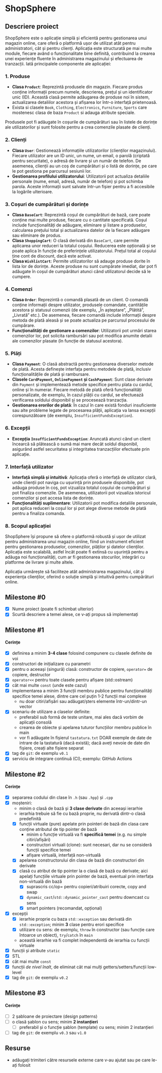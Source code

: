 # ShopSphere

## Descriere proiect

ShopSphere este o aplicație simplă și eficientă pentru gestionarea unui magazin online, care oferă o platformă ușor de utilizat atât pentru administratori, cât și pentru clienți. Aplicația este structurată pe mai multe module, fiecare având o funcționalitate bine definită, contribuind la crearea unei experiențe fluente în administrarea magazinului și efectuarea de tranzacții. Iată principalele componente ale aplicației:

### 1. **Produse**
   - **Clasa `Product`**: Reprezintă produsele din magazin. Fiecare produs conține informații precum numele, descrierea, prețul și un identificator unic (ID). Această clasă permite adăugarea de produse noi în sistem, actualizarea detaliilor acestora și afișarea lor într-o interfață prietenoasă.
   - Exista si clasele `Book`, `Clothing`, `Electronics`, `Furniture`, `Sports` care mostenesc clasa de baza `Product` si adauga atribute speciale.
   
   Produsele pot fi adăugate în coșurile de cumpărături sau în listele de dorințe ale utilizatorilor și sunt folosite pentru a crea comenzile plasate de clienți.

### 2. **Clienți**
   - **Clasa `User`**: Gestionează informațiile utilizatorilor (clienților magazinului). Fiecare utilizator are un ID unic, un nume, un email, o parolă (criptată pentru securitate), o adresă de livrare și un număr de telefon. De asemenea, clienții au un coș de cumpărături și o listă de dorințe, pe care le pot gestiona pe parcursul sesiunii lor.
   - **Gestionarea profilului utilizatorului**: Utilizatorii pot actualiza detaliile personale (nume, email, adresă, număr de telefon) și pot schimba parola. Aceste informații sunt salvate într-un fișier pentru a fi accesibile la logările ulterioare.

### 3. **Coșuri de cumpărături și dorințe**
   - **Clasa `BaseCart`**: Reprezintă coșul de cumpărături de bază, care poate conține mai multe produse, fiecare cu o cantitate specificată. Coșul include funcționalități de adăugare, eliminare și listare a produselor, calcularea prețului total și actualizarea datelor de la fiecare adăugare sau eliminare de produs.
   - **Clasa `ShoppingCart`**: O clasă derivată din `BaseCart`, care permite aplicarea unor reduceri la totalul coșului. Reducerea este opțională și se poate aplica în funcție de preferințele utilizatorului. Prețul total al coșului ține cont de discount, dacă este activat.
   - **Clasa `WishlistCart`**: Permite utilizatorilor să adauge produse dorite în lista lor de dorințe. Aceste produse nu sunt cumpărate imediat, dar pot fi adăugate în coșul de cumpărături atunci când utilizatorul decide să le cumpere.

### 4. **Comenzi**
   - **Clasa `Order`**: Reprezintă o comandă plasată de un client. O comandă conține informații despre utilizator, produsele comandate, cantitățile acestora și statusul comenzii (de exemplu, „În așteptare”, „Plătită”, „Livrată” etc.). De asemenea, fiecare comandă include informații despre metoda de plată aleasă și se poate actualiza pe parcursul procesului de cumpărare.
   - **Funcționalități de gestionare a comenzilor**: Utilizatorii pot urmări starea comenzilor lor, pot solicita rambursări sau pot modifica anumite detalii ale comenzilor plasate (în funcție de statusul acestora).

### 5. **Plăți**
   - **Clasa `Payment`**: O clasă abstractă pentru gestionarea diverselor metode de plată. Acesta definește interfața pentru metodele de plată, inclusiv funcționalitățile de plată și rambursare.
   - **Clasele `CardPayment`, `OnlinePayment` și `CashPayment`**: Sunt clase derivate din `Payment` și implementează metode specifice pentru plata cu cardul, online și în numerar. Fiecare metodă de plată oferă funcționalități personalizate, de exemplu, în cazul plății cu cardul, se efectuează verificarea soldului disponibil și se procesează tranzacția.
   - **Gestionarea erorilor de plată**: În cazul în care există fonduri insuficiente sau alte probleme legate de procesarea plății, aplicația va lansa excepții corespunzătoare (de exemplu, `InsufficientFundsException`).

### 6. **Excepții**
   - **Excepția `InsufficientFundsException`**: Aruncată atunci când un client încearcă să plătească o sumă mai mare decât soldul disponibil, asigurând astfel securitatea și integritatea tranzacțiilor efectuate prin aplicație.

### 7. **Interfață utilizator**
   - **Interfață simplă și intuitivă**: Aplicația oferă o interfață de utilizator clară, unde clienții pot naviga cu ușurință prin produsele disponibile, pot adăuga produse în coș, pot vizualiza totalul coșului de cumpărături și pot finaliza comenzile. De asemenea, utilizatorii pot vizualiza istoricul comenzilor și pot accesa lista de dorințe.
   - **Funcționalități suplimentare**: Utilizatorii pot modifica detaliile personale, pot aplica reduceri la coșul lor și pot alege diverse metode de plată pentru a finaliza comanda.

### 8. **Scopul aplicației**
ShopSphere își propune să ofere o platformă robustă și ușor de utilizat pentru administrarea unui magazin online, fiind un instrument eficient pentru gestionarea produselor, comenzilor, plăților și datelor clienților. Aplicația este scalabilă, astfel încât poate fi extinsă cu ușurință pentru a adăuga noi funcționalități, cum ar fi gestionarea stocurilor, integrări cu platforme de livrare și multe altele.

Aplicația urmărește să faciliteze atât administrarea magazinului, cât și experiența clienților, oferind o soluție simplă și intuitivă pentru cumpărături online.

## Milestone #0

- [x]  Nume proiect (poate fi schimbat ulterior)
- [x] Scurtă descriere a temei alese, ce v-ați propus să implementați

## Milestone #1

#### Cerințe
- [x] definirea a minim **3-4 clase** folosind compunere cu clasele definite de voi
- [x] constructori de inițializare cu parametri
- [x] pentru o aceeași (singură) clasă: constructor de copiere, `operator=` de copiere, destructor
- [x] `operator<<` pentru toate clasele pentru afișare (std::ostream)
- [x] cât mai multe `const` (unde este cazul)
- [x] implementarea a minim 3 funcții membru publice pentru funcționalități specifice temei alese, dintre care cel puțin 1-2 funcții mai complexe
  - nu doar citiri/afișări sau adăugat/șters elemente într-un/dintr-un vector
- [x] scenariu de utilizare a claselor definite:
  - preferabil sub formă de teste unitare, mai ales dacă vorbim de aplicații consolă 
  - crearea de obiecte și apelarea tuturor funcțiilor membru publice în main
  - vor fi adăugate în fișierul `tastatura.txt` DOAR exemple de date de intrare de la tastatură (dacă există); dacă aveți nevoie de date din fișiere, creați alte fișiere separat
- [x] tag de `git`: de exemplu `v0.1`
- [x] serviciu de integrare continuă (CI); exemplu: GitHub Actions

## Milestone #2

#### Cerințe
- [x] separarea codului din clase în `.h` (sau `.hpp`) și `.cpp`
- [x] moșteniri:
  - minim o clasă de bază și **3 clase derivate** din aceeași ierarhie
  - ierarhia trebuie să fie cu bază proprie, nu derivată dintr-o clasă predefinită
  - [x] funcții virtuale (pure) apelate prin pointeri de bază din clasa care conține atributul de tip pointer de bază
    - minim o funcție virtuală va fi **specifică temei** (e.g. nu simple citiri/afișări)
    - constructori virtuali (clone): sunt necesari, dar nu se consideră funcții specifice temei
    - afișare virtuală, interfață non-virtuală
  - [x] apelarea constructorului din clasa de bază din constructori din derivate
  - [x] clasă cu atribut de tip pointer la o clasă de bază cu derivate; aici apelați funcțiile virtuale prin pointer de bază, eventual prin interfața non-virtuală din bază
    - [x] suprascris cc/op= pentru copieri/atribuiri corecte, copy and swap
    - [x] `dynamic_cast`/`std::dynamic_pointer_cast` pentru downcast cu sens
    - [x] smart pointers (recomandat, opțional)
- [x] excepții
  - [x] ierarhie proprie cu baza `std::exception` sau derivată din `std::exception`; minim **3** clase pentru erori specifice
  - [x] utilizare cu sens: de exemplu, `throw` în constructor (sau funcție care întoarce un obiect), `try`/`catch` în `main`
  - această ierarhie va fi complet independentă de ierarhia cu funcții virtuale
- [x] funcții și atribute `static`
- [x] STL
- [x] cât mai multe `const`
- [x] funcții *de nivel înalt*, de eliminat cât mai mulți getters/setters/funcții low-level
- [x] tag de `git`: de exemplu `v0.2`

## Milestone #3

#### Cerințe
- [ ] 2 șabloane de proiectare (design patterns)
- [ ] o clasă șablon cu sens; minim **2 instanțieri**
  - [ ] preferabil și o funcție șablon (template) cu sens; minim 2 instanțieri
- [ ] tag de `git`: de exemplu `v0.3` sau `v1.0`

## Resurse
- adăugați trimiteri către resursele externe care v-au ajutat sau pe care le-ați folosit
